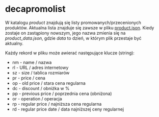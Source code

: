 # decapromolist

W katalogu *product* znajdują się listy promowanych/przecenionych produktów. Aktualna lista znajduje się zawsze w pliku [product.json](https://raw.githubusercontent.com/thof/decapromolist/master/product/product.json). Kiedy zostaje on zastąpiony nowszym, jego nazwa zmienia się na *product_data.json*, gdzie *data* to dzień, w którym plik przestaje być aktualny.

Każdy rekord w pliku może awierać następujące klucze (string):
* nm - name / nazwa
* rl - URL / adres internetowy
* sz - size / tablica rozmiarów
* pr - price / cena
* op - old price / stara cena regularna
* dc - discount / obniżka w %
* pp - previous price / poprzednia cena (obniżona)
* or - operation / operacja
* rp - regular price / najniższa cena regularna
* rd - regular price date / data najniższej ceny regularnej
